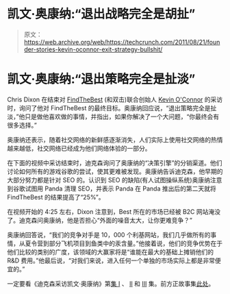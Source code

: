 # 凯文·奥康纳:“退出战略完全是胡扯”

> 原文：<https://web.archive.org/web/https://techcrunch.com/2011/08/21/founder-stories-kevin-oconnor-exit-strategy-bullshit/>

# 凯文·奥康纳:“退出策略完全是扯淡”

Chris Dixon 在结束对 [FindTheBest](https://web.archive.org/web/20230204113737/http://www.findthebest.com/) (和双击)联合创始人 [Kevin O'Connor](https://web.archive.org/web/20230204113737/http://www.crunchbase.com/person/kevin-oconner) 的采访时，询问了他对 FindTheBest 的最终目标。奥康纳回应说，“退出策略完全是扯淡，”他只是做他喜欢做的事情，并指出，如果你解决了一个大问题，“你最终会有很多选择。”

奥康纳还表示，随着社交网络的新鲜感逐渐消失，人们实际上使用社交网络的热情越来越低，社交网络已经成为他们网络体验的一部分。

在下面的视频中采访结束时，迪克森询问了奥康纳的“决策引擎”的分销渠道。他们讨论如何所有的游戏谷歌的尝试，使其更难被发现。奥康纳告诉迪克森，他早期的大部分努力都是针对 SEO 的。认识到 SEO 的缺陷(有人试图操纵系统)奥康纳注意到谷歌试图用 Panda 清理 SEO，并表示 Panda 在 Panda 推出后的第二天就将 FindTheBest 的结果提高了“25%”。

在视频开始的 4:25 左右，Dixon 注意到，Best 所在的市场已经被 B2C 网站淹没了。迪克森问奥康纳，他是否担心“外面的噪音太大，让你更难竞争？”

奥康纳回答说，“我们的竞争对手是 10，000 个利基网站，我们几乎做所有的事情，从夏令营到部分飞机项目到鱼类中的汞含量。”他接着说，他们的竞争优势在于他们比较的类别的广度，该领域的大赢家将是“谁能在最大的基础上摊销他们的 R&D 费用。”他最后说，“对我们来说，进入任何一个单独的市场实际上都是非常便宜的。”

一定要看《迪克森采访凯文·奥康纳》第[集 I](https://web.archive.org/web/20230204113737/https://techcrunch.com/2011/08/17/founder-stories-kevin-oconnor-start-business/) 、 [II](https://web.archive.org/web/20230204113737/https://techcrunch.com/2011/08/18/founder-stories-oconnor-netscape/) 和 [III](https://web.archive.org/web/20230204113737/https://techcrunch.com/2011/08/19/founder-stories-kevin-oconnor-good-entrepreneur/) 集。前方正故事集[此处](https://web.archive.org/web/20230204113737/http://www.techcrunch.tv/show/founder-stories)。